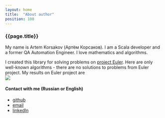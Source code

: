 ```yaml
---
layout: home
title:  "About author"
position: 100
---
```


### {{page.title}}

My name is Artem Korsakov (Артём Корсаков). 
I am a Scala developer and a former QA Automation Engineer.
I love mathematics and algorithms. 

I created this library for solving problems on [project Euler](https://projecteuler.net/about).
Here are only well-known algorithms - there are no solutions to problems from Euler project.
My results on Euler project are 
<br><img src="https://projecteuler.net/profile/fonkost.png">

#### Contact with me (Russian or English)
- [github](@GITHUB@)
- [email](@EMAIL@)
- [linkedIn](https://www.linkedin.com/in/%D0%B0%D1%80%D1%82%D1%91%D0%BC-%D0%BA%D0%BE%D1%80%D1%81%D0%B0%D0%BA%D0%BE%D0%B2-a682646b/)
 

